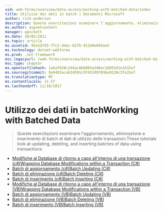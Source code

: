 ```yaml
---
uid: web-forms/overview/data-access/working-with-batched-data/index
title: Utilizzo dei dati in batch | Documenti Microsoft
author: rick-anderson
description: Queste esercitazioni esaminare l'aggiornamento, eliminazione e inserimento di batch di dati di utilizzo delle transazioni.
ms.author: aspnetcontent
manager: wpickett
ms.date: 10/05/2011
ms.topic: article
ms.assetid: 95a1d7d3-7fc2-44ac-b27b-912e0e045ee5
ms.technology: dotnet-webforms
ms.prod: .net-framework
msc.legacyurl: /web-forms/overview/data-access/working-with-batched-data
msc.type: chapter
ms.openlocfilehash: 1a6af028c2d4ac8b6085a34bec16893d1e1632af
ms.sourcegitcommit: 9a9483aceb34591c97451997036a9120c3fe2baf
ms.translationtype: MT
ms.contentlocale: it-IT
ms.lasthandoff: 11/10/2017
---
```

<a name="working-with-batched-data"></a><span data-ttu-id="42c08-103">Utilizzo dei dati in batch</span><span class="sxs-lookup"><span data-stu-id="42c08-103">Working with Batched Data</span></span>
====================
> <span data-ttu-id="42c08-104">Queste esercitazioni esaminare l'aggiornamento, eliminazione e inserimento di batch di dati di utilizzo delle transazioni.</span><span class="sxs-lookup"><span data-stu-id="42c08-104">These tutorials look at updating, deleting, and inserting batches of data using transactions.</span></span>


- [<span data-ttu-id="42c08-105">Modifiche al Database di ritorno a capo all'interno di una transazione (c#)</span><span class="sxs-lookup"><span data-stu-id="42c08-105">Wrapping Database Modifications within a Transaction (C#)</span></span>](wrapping-database-modifications-within-a-transaction-cs.md)
- [<span data-ttu-id="42c08-106">Batch di aggiornamento (c#)</span><span class="sxs-lookup"><span data-stu-id="42c08-106">Batch Updating (C#)</span></span>](batch-updating-cs.md)
- [<span data-ttu-id="42c08-107">Batch di eliminazione (c#)</span><span class="sxs-lookup"><span data-stu-id="42c08-107">Batch Deleting (C#)</span></span>](batch-deleting-cs.md)
- [<span data-ttu-id="42c08-108">Batch di inserimento (c#)</span><span class="sxs-lookup"><span data-stu-id="42c08-108">Batch Inserting (C#)</span></span>](batch-inserting-cs.md)
- [<span data-ttu-id="42c08-109">Modifiche al Database di ritorno a capo all'interno di una transazione (VB)</span><span class="sxs-lookup"><span data-stu-id="42c08-109">Wrapping Database Modifications within a Transaction (VB)</span></span>](wrapping-database-modifications-within-a-transaction-vb.md)
- [<span data-ttu-id="42c08-110">Batch di aggiornamento (VB)</span><span class="sxs-lookup"><span data-stu-id="42c08-110">Batch Updating (VB)</span></span>](batch-updating-vb.md)
- [<span data-ttu-id="42c08-111">Batch di eliminazione (VB)</span><span class="sxs-lookup"><span data-stu-id="42c08-111">Batch Deleting (VB)</span></span>](batch-deleting-vb.md)
- [<span data-ttu-id="42c08-112">Batch di inserimento (VB)</span><span class="sxs-lookup"><span data-stu-id="42c08-112">Batch Inserting (VB)</span></span>](batch-inserting-vb.md)
